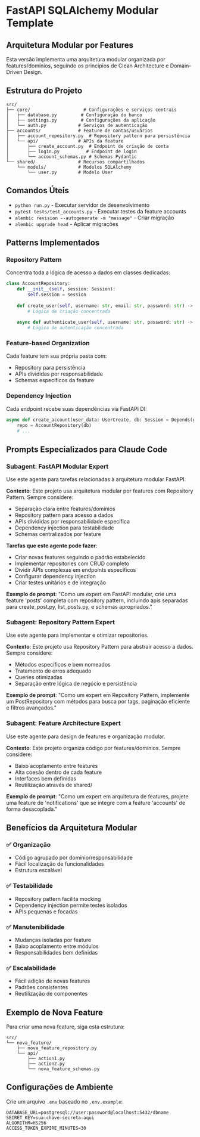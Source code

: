 # FastAPI SQLAlchemy Modular Template

## Arquitetura Modular por Features

Esta versão implementa uma arquitetura modular organizada por features/domínios, seguindo os princípios de Clean Architecture e Domain-Driven Design.

## Estrutura do Projeto
```
src/
├── core/                    # Configurações e serviços centrais
│   ├── database.py         # Configuração do banco
│   ├── settings.py         # Configurações da aplicação
│   └── auth.py            # Serviços de autenticação
├── accounts/              # Feature de contas/usuários
│   ├── account_repository.py  # Repository pattern para persistência
│   └── api/               # APIs da feature
│       ├── create_account.py  # Endpoint de criação de conta
│       ├── login.py          # Endpoint de login
│       └── account_schemas.py # Schemas Pydantic
└── shared/                # Recursos compartilhados
    └── models/            # Modelos SQLAlchemy
        └── user.py        # Modelo User
```

## Comandos Úteis
- `python run.py` - Executar servidor de desenvolvimento
- `pytest tests/test_accounts.py` - Executar testes da feature accounts
- `alembic revision --autogenerate -m "message"` - Criar migração
- `alembic upgrade head` - Aplicar migrações

## Patterns Implementados

### Repository Pattern
Concentra toda a lógica de acesso a dados em classes dedicadas:
```python
class AccountRepository:
    def __init__(self, session: Session):
        self.session = session
    
    def create_user(self, username: str, email: str, password: str) -> User:
        # Lógica de criação concentrada
    
    async def authenticate_user(self, username: str, password: str) -> Optional[User]:
        # Lógica de autenticação concentrada
```

### Feature-based Organization
Cada feature tem sua própria pasta com:
- Repository para persistência
- APIs divididas por responsabilidade
- Schemas específicos da feature

### Dependency Injection
Cada endpoint recebe suas dependências via FastAPI DI:
```python
async def create_account(user_data: UserCreate, db: Session = Depends(get_db)):
    repo = AccountRepository(db)
    # ...
```

## Prompts Especializados para Claude Code

### Subagent: FastAPI Modular Expert
Use este agente para tarefas relacionadas à arquitetura modular FastAPI.

**Contexto**: Este projeto usa arquitetura modular por features com Repository Pattern. Sempre considere:
- Separação clara entre features/domínios
- Repository pattern para acesso a dados
- APIs divididas por responsabilidade específica
- Dependency injection para testabilidade
- Schemas centralizados por feature

**Tarefas que este agente pode fazer**:
- Criar novas features seguindo o padrão estabelecido
- Implementar repositories com CRUD completo
- Dividir APIs complexas em endpoints específicos
- Configurar dependency injection
- Criar testes unitários e de integração

**Exemplo de prompt**:
"Como um expert em FastAPI modular, crie uma feature 'posts' completa com repository pattern, incluindo apis separadas para create_post.py, list_posts.py, e schemas apropriados."

### Subagent: Repository Pattern Expert
Use este agente para implementar e otimizar repositories.

**Contexto**: Este projeto usa Repository Pattern para abstrair acesso a dados. Sempre considere:
- Métodos específicos e bem nomeados
- Tratamento de erros adequado
- Queries otimizadas
- Separação entre lógica de negócio e persistência

**Exemplo de prompt**:
"Como um expert em Repository Pattern, implemente um PostRepository com métodos para busca por tags, paginação eficiente e filtros avançados."

### Subagent: Feature Architecture Expert
Use este agente para design de features e organização modular.

**Contexto**: Este projeto organiza código por features/domínios. Sempre considere:
- Baixo acoplamento entre features
- Alta coesão dentro de cada feature
- Interfaces bem definidas
- Reutilização através de shared/

**Exemplo de prompt**:
"Como um expert em arquitetura de features, projete uma feature de 'notifications' que se integre com a feature 'accounts' de forma desacoplada."

## Benefícios da Arquitetura Modular

### ✅ Organização
- Código agrupado por domínio/responsabilidade
- Fácil localização de funcionalidades
- Estrutura escalável

### ✅ Testabilidade
- Repository pattern facilita mocking
- Dependency injection permite testes isolados
- APIs pequenas e focadas

### ✅ Manutenibilidade
- Mudanças isoladas por feature
- Baixo acoplamento entre módulos
- Responsabilidades bem definidas

### ✅ Escalabilidade
- Fácil adição de novas features
- Padrões consistentes
- Reutilização de componentes

## Exemplo de Nova Feature

Para criar uma nova feature, siga esta estrutura:
```
src/
└── nova_feature/
    ├── nova_feature_repository.py
    └── api/
        ├── action1.py
        ├── action2.py
        └── nova_feature_schemas.py
```

## Configurações de Ambiente

Crie um arquivo `.env` baseado no `.env.example`:
```
DATABASE_URL=postgresql://user:password@localhost:5432/dbname
SECRET_KEY=sua-chave-secreta-aqui
ALGORITHM=HS256
ACCESS_TOKEN_EXPIRE_MINUTES=30
```